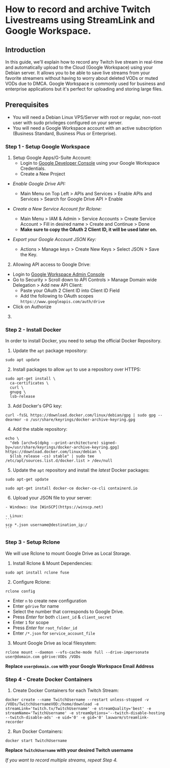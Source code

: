 # How to record and archive Twitch Livestreams using StreamLink and Google Workspace.
## Introduction
In this guide, we'll explain how to record any Twitch live stream in real-time and automatically upload to the Cloud (Google Workspace) using your Debian server. It allows you to be able to save live streams from your favorite streamers without having to worry about deleted VODs or muted VODs due to DMCA. Google Workspace is commonly used for business and enterprise applications but it's perfect for uploading and storing large files.

## Prerequisites
- You will need a Debian Linux VPS/Server with root or regular, non-root user with sudo privileges configured on your server.
- You will need a Google Workspace account with an active subscription (Business Standard, Business Plus or Enterprise).


### **Step 1 - Setup Google Workspace**

1. Setup Google Apps/G-Suite Account:
   - Login to [Google Developer Console](https://console.developers.google.com) using your Google Workspace Credentials.
   - Create a New Project


  - *Enable Google Drive API:*
     - Main Menu on Top Left > APIs and Services > Enable    APIs and Services > Search for Google Drive API > Enable


   - *Create a New Service Account for Rclone:*
     - Main Menu > IAM & Admin > Service Accounts > Create Service Account > Fill in desired name > Create and Continue > Done
     - **Make sure to copy the OAuth 2 Client ID, it will be used later on.**


   - *Export your Google Account JSON Key:*
     - Actions > Manage keys > Create New Keys > Select JSON > Save the Key.

2. Allowing API access to Google Drive:
  - Login to [Google Workspace Admin Console](https://admin.google.com)
  - Go to Security > Scroll down to API Controls > Manage Domain wide Delegation > Add new API Client:
    - Paste your OAuth 2 Client ID into Client ID Field
    - Add the following to OAuth scopes
       `https://www.googleapis.com/auth/drive`
  - Click on Authorize
3. 
### **Step 2 - Install Docker**

  In order to install Docker, you need to setup the official Docker Repository.

  1. Update the `apt` package repository:
  ```
  sudo apt update
  ```
  2. Install packages to allow `apt` to use a repository over HTTPS:
  ```
  sudo apt-get install \
    ca-certificates \
    curl \
    gnupg \
    lsb-release
  ```
  3. Add Docker's GPG key:
  ```
  curl -fsSL https://download.docker.com/linux/debian/gpg | sudo gpg --dearmor -o /usr/share/keyrings/docker-archive-keyring.gpg
  ```
  4. Add the stable repository:
  ```
  echo \
    "deb [arch=$(dpkg --print-architecture) signed-by=/usr/share/keyrings/docker-archive-keyring.gpg] https://download.docker.com/linux/debian \
    $(lsb_release -cs) stable" | sudo tee /etc/apt/sources.list.d/docker.list > /dev/null
  ```
  5. Update the `apt` repository and install the *latest* Docker packages:
  ```
  sudo apt-get update
  ```
  ```
  sudo apt-get install docker-ce docker-ce-cli containerd.io
  ```
  6. Upload your JSON file to your server:

    - Windows: Use [WinSCP](https://winscp.net)

    - Linux:
    ```
    scp *.json username@destination_ip:/
    ```

### **Step 3 - Setup Rclone**
We will use Rclone to mount Google Drive as Local Storage.

1. Install Rclone & Mount Dependencies:
```
sudo apt install rclone fuse
```
2. Configure Rclone:
```
rclone config
```
  - Enter `n` to create new configuration
  - Enter `gdrive` for name
  - Select the number that corresponds to Google Drive.
  - Press *Enter* for both `client_id` & `client_secret`
  - Enter `1` for scope
  - Press *Enter* for `root_folder_id`
  - Enter `/*.json` for `service_account_file`


3. Mount Google Drive as local filesystem:
```
rclone mount --daemon --vfs-cache-mode full --drive-impersonate user@domain.com gdrive:VODs /VODs
```
  **Replace `user@domain.com` with your Google Workspace Email Address**


### **Step 4 - Create Docker Containers**
1. Create Docker Containers for each Twitch Stream:
```
docker create --name TwitchUsername --restart unless-stopped -v /VODs/TwitchUsernameVOD:/home/download -e streamLink='twitch.tv/TwitchUsername' -e streamQuality='best' -e streamName='TwitchUsername' -e streamOptions='--twitch-disable-hosting --twitch-disable-ads' -e uid='0' -e gid='0' lauwarm/streamlink-recorder
```
2. Run Docker Containers:
```
docker start TwitchUsername
```
  **Replace `TwitchUsername` with your desired Twitch username**

  *If you want to record multiple streams, repeat Step 4.*
